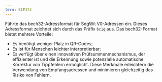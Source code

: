 ```yaml
---
term: BIP173
---
```


Führte das bech32-Adressformat für SegWit V0-Adressen ein. Dieses Adressformat zeichnet sich durch das Präfix `bc1q` aus. Das bech32-Format bietet mehrere Vorteile:
* Es benötigt weniger Platz in QR-Codes;
* Es ist für Menschen leichter interpretierbar;
* Es verfügt über einen innovativen Prüfsummenmechanismus, der effizienter ist und die Erkennung sowie potenzielle automatische Korrektur von Tippfehlern ermöglicht.
Diese Merkmale erleichtern die Verwendung von Empfangsadressen und minimieren gleichzeitig das Risiko von Fehlern.